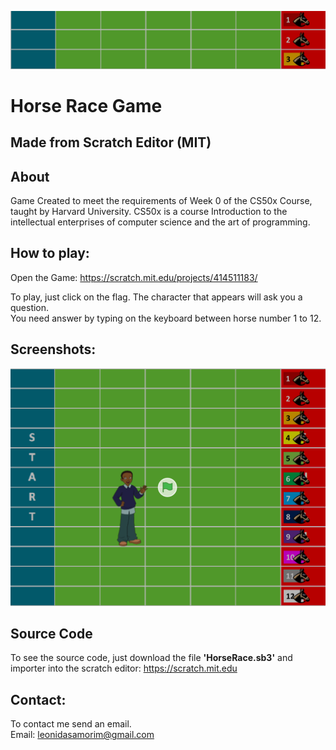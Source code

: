 ![](src/docs/header.png)

# Horse Race Game
## Made from Scratch Editor (MIT)


## About
Game Created to meet the requirements of Week 0 of the CS50x Course, taught by Harvard University. CS50x is a course Introduction to the intellectual enterprises of computer science and the art of programming. 

## How to play:
Open the Game: https://scratch.mit.edu/projects/414511183/<br/>

To play, just click on the flag. The character that appears will ask you a question. <br/>You need answer by typing on the keyboard between horse number 1 to 12. 

## Screenshots:
![](src/docs/game.png)

## Source Code
To see the source code, just download the file <b>'HorseRace.sb3'</b> and importer into the scratch editor: https://scratch.mit.edu

## Contact:
To contact me send an email. <br/> 
Email: leonidasamorim@gmail.com